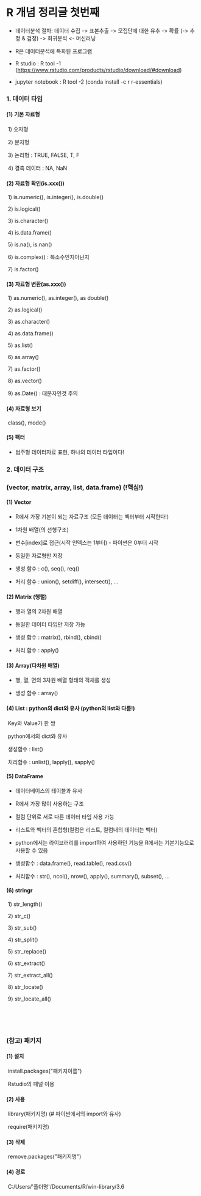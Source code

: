 # R 개념 정리글 첫번째

- 데이터분석 절차: 데이터 수집 -> 표본추출 -> 모집단에 대한 유추 -> 확률 (-> 추정 & 검정) -> 회귀분석  <- 머신러닝

- R은 데이터분석에 특화된 프로그램

- R studio : R tool -1  (https://www.rstudio.com/products/rstudio/download/#download)

- jupyter notebook : R tool -2  (conda install -c r r-essentials)



### 1. 데이터 타입

#### (1) 기본 자료형

​	1) 숫자형

​	2) 문자형

​	3) 논리형 : TRUE, FALSE, T, F

​	4) 결측 데이터 : NA, NaN

#### (2) 자료형 확인(is.xxx())

​	1) is.numeric(), is.integer(), is.double()

​	2) is.logical()

​	3) is.character()

​	4) is.data.frame()

​	5) is.na(), is.nan()

​	6) is.complex() : 복소수인지아닌지

​	7) is.factor()

#### (3) 자료형 변환(as.xxx())

​	1) as.numeric(), as.integer(), as double()

​	2) as.logical()

​	3) as.character()

​	4) as.data.frame()

​	5) as.list()

​	6) as.array()

​	7) as.factor()

​	8) as.vector()

​	9) as.Date()  : 대문자인것 주의

#### (4) 자료형 보기

​	class(), mode()

#### (5) 팩터

- 범주형 데이터자료 표현, 하나의 데이터 타입이다!

### 2. 데이터 구조 

### 	(vector, matrix, array, list, data.frame) (!핵심!) 

#### (1) Vector

- R에서 가장 기본이 되는 자료구조 (모든 데이터는 벡터부터 시작한다!)

- 1차원 배열(의 선형구조)

- 변수[index]로 접근(시작 인덱스는 1부터)  - 파이썬은 0부터 시작

- 동일한 자료형만 저장

- 생성 함수 : c(), seq(), req()

- 처리 함수 : union(), setdiff(), intersect(), ...

#### (2) Matrix (행렬)

 - 행과 열의 2차원 배열

 - 동일한 데이터 타입만 저장 가능

 - 생성 함수 : matrix(), rbind(), cbind()

 - 처리 함수 : apply()

#### (3) Array(다차원 배열)

 - 행, 열, 면의 3차원 배열 형태의 객체를 생성

 - 생성 함수 : array()

  

#### (4) List : python의 dict와 유사 (python의 list와 다름!)

​	Key와 Value가 한 쌍

​	python에서의 dict와 유사

​	생성함수 : list()

​	처리함수 : unlist(), lapply(), sapply()

#### (5) DataFrame

 - 데이터베이스의 테이블과 유사

 - R에서 가장 많이 사용하는 구조

 - 컬럼 단위로 서로 다른 데이터 타입 사용 가능

 - 리스트와 벡터의 혼합형(컬럼은 리스트, 컬럼내의 데이터는 벡터)

 - python에서는 라이브러리를 import하여 사용하던 기능을 R에서는 기본기능으로 사용할 수 있음

 - 생성함수 : data.frame(), read.table(), read.csv()

 - 처리함수 : str(), ncol(), nrow(), apply(), summary(), subset(), ...


#### (6) stringr

​	1) str_length() <br>

​	2) str_c()<br>

​	3) str_sub()<br>

​	4) str_split()<br>

​	5) str_replace()<br>

​	6) str_extract()<br>

​	7) str_extract_all()<br>

​	8) str_locate()<br>

​	9) str_locate_all()<br>

<br>
<br>
<br>

### (참고) 패키지

#### (1) 설치

​	install.packages("패키지이름")<br>

​	Rstudio의 패널 이용

#### (2) 사용

​	library(패키지명)  (# 파이썬에서의 import와 유사)<br>

​	require(패키지명) 

#### (3) 삭제

​	remove.packages("패키지명")<br>

#### (4) 경로

​	C:/Users/'폴더명'/Documents/R/win-library/3.6
